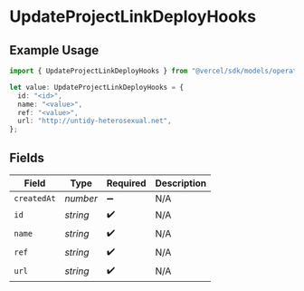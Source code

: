 # UpdateProjectLinkDeployHooks

## Example Usage

```typescript
import { UpdateProjectLinkDeployHooks } from "@vercel/sdk/models/operations";

let value: UpdateProjectLinkDeployHooks = {
  id: "<id>",
  name: "<value>",
  ref: "<value>",
  url: "http://untidy-heterosexual.net",
};
```

## Fields

| Field              | Type               | Required           | Description        |
| ------------------ | ------------------ | ------------------ | ------------------ |
| `createdAt`        | *number*           | :heavy_minus_sign: | N/A                |
| `id`               | *string*           | :heavy_check_mark: | N/A                |
| `name`             | *string*           | :heavy_check_mark: | N/A                |
| `ref`              | *string*           | :heavy_check_mark: | N/A                |
| `url`              | *string*           | :heavy_check_mark: | N/A                |